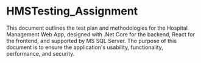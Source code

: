 # HMSTesting_Assignment
This document outlines the test plan and methodologies for the Hospital Management Web App, designed with .Net Core for the backend, React for the frontend, and supported by MS SQL Server. The purpose of this document is to ensure the application's usability, functionality, performance, and security.
